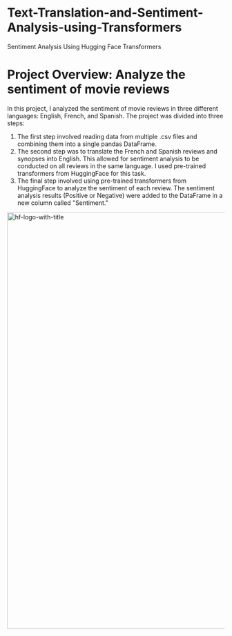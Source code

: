 # Text-Translation-and-Sentiment-Analysis-using-Transformers
Sentiment Analysis Using Hugging Face Transformers

# Project Overview: Analyze the sentiment of movie reviews
In this project, I analyzed the sentiment of movie reviews in three different languages: English, French, and Spanish. The project was divided into three steps:

1. The first step involved reading data from multiple .csv files and combining them into a single pandas DataFrame.
2. The second step was to translate the French and Spanish reviews and synopses into English. This allowed for sentiment analysis to be conducted on all reviews in the same language. I used pre-trained transformers from HuggingFace for this task.
3. The final step involved using pre-trained transformers from HuggingFace to analyze the sentiment of each review. The sentiment analysis results (Positive or Negative) were added to the DataFrame in a new column called "Sentiment."



<img width="963" alt="hf-logo-with-title" src="https://github.com/hamidghasemi69/Text-Translation-and-Sentiment-Analysis-using-Transformers/assets/22797186/e52a970c-9b7c-4a93-ba2a-0d575d3492b3">
